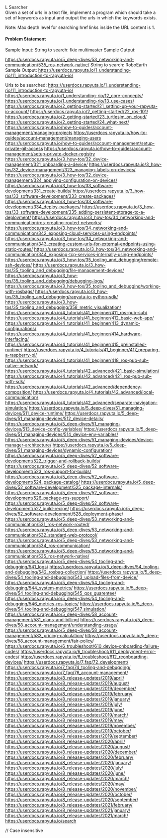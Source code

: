 L Searcher 	
Given a set of urls in a text file, implement a program which should take a set of keywords as input and output the urls in which the keywords exists. 

Note: Max depth level for searching href links inside the URL content is 1.

#### Problem Statement
Sample Input:
String to search: fkie multimaster
Sample Output:

https://userdocs.rapyuta.io/5_deep-dives/53_networking-and-communication/535_ros-network-native/
String to search: RoboEarth
Sample Output:
https://userdocs.rapyuta.io/1_understanding-rio/11_introduction-to-rapyuta-io/




Urls to be searched:
https://userdocs.rapyuta.io/1_understanding-rio/11_introduction-to-rapyuta-io/
https://userdocs.rapyuta.io/1_understanding-rio/12_core-concepts/
https://userdocs.rapyuta.io/1_understanding-rio/13_use-cases/
https://userdocs.rapyuta.io/2_getting-started/21_setting-up-your-rapyuta-io-account/
https://userdocs.rapyuta.io/2_getting-started/22_ros-101/
https://userdocs.rapyuta.io/2_getting-started/23_turtlesim_on_cloud/
https://userdocs.rapyuta.io/2_getting-started/24_what-next/
https://userdocs.rapyuta.io/how-to-guides/account-management/managing-projects
https://userdocs.rapyuta.io/how-to-guides/account-management/managing-users
https://userdocs.rapyuta.io/how-to-guides/account-management/setup-private-git-access
https://userdocs.rapyuta.io/how-to-guides/account-management/setup-private-docker-registry
https://userdocs.rapyuta.io/3_how-tos/32_device-management/321_onboarding-a-device/
https://userdocs.rapyuta.io/3_how-tos/32_device-management/323_managing-labels-on-devices/
https://userdocs.rapyuta.io/3_how-tos/32_device-management/324_applying-configuration-on-devices/
https://userdocs.rapyuta.io/3_how-tos/33_software-development/331_create-builds/
https://userdocs.rapyuta.io/3_how-tos/33_software-development/333_create-packages/
https://userdocs.rapyuta.io/3_how-tos/33_software-development/334_deploy-packages/
https://userdocs.rapyuta.io/3_how-tos/33_software-development/335_adding-persistent-storage-to-a-deployment/
https://userdocs.rapyuta.io/3_how-tos/34_networking-and-communication/ros-creating-routed-networks/
https://userdocs.rapyuta.io/3_how-tos/34_networking-and-communication/342_exposing-cloud-services-using-endpoints/
https://userdocs.rapyuta.io/3_how-tos/34_networking-and-communication/343_creating-custom-urls-for-external-endpoints-using-static-routes/
https://userdocs.rapyuta.io/3_how-tos/34_networking-and-communication/344_exposing-tcp-services-internally-using-endpoints/
https://userdocs.rapyuta.io/3_how-tos/35_tooling_and_debugging/remote-ssh-devices/
https://userdocs.rapyuta.io/3_how-tos/35_tooling_and_debugging/file-management-devices/
https://userdocs.rapyuta.io/3_how-tos/35_tooling_and_debugging/debugging-logs/
https://userdocs.rapyuta.io/3_how-tos/35_tooling_and_debugging/working-with-rosbags/
https://userdocs.rapyuta.io/3_how-tos/35_tooling_and_debugging/rapyuta-io-python-sdk/
https://userdocs.rapyuta.io/3_how-tos/35_tooling_and_debugging/358_metric_visualization/
https://userdocs.rapyuta.io/4_tutorials/41_beginner/411_ros-pub-sub/
https://userdocs.rapyuta.io/4_tutorials/41_beginner/412_basic-web-app/
https://userdocs.rapyuta.io/4_tutorials/41_beginner/413_dynamic-configurations/
https://userdocs.rapyuta.io/4_tutorials/41_beginner/414_hardware-interfacing/
https://userdocs.rapyuta.io/4_tutorials/41_beginner/415_preinstalled-runtime/
https://userdocs.rapyuta.io/4_tutorials/41_beginner/417_preparing-a-raspberry-pi/
https://userdocs.rapyuta.io/4_tutorials/41_beginner/418_ros-pub-sub-native-network/
https://userdocs.rapyuta.io/4_tutorials/42_advanced/421_basic-simulation/
https://userdocs.rapyuta.io/4_tutorials/42_advanced/421_ros-pub-sub-with-sdk/
https://userdocs.rapyuta.io/4_tutorials/42_advanced/dependency-composition/
https://userdocs.rapyuta.io/4_tutorials/42_advanced/local-communication/
https://userdocs.rapyuta.io/4_tutorials/42_advanced/separate-navigation-simulation/
https://userdocs.rapyuta.io/5_deep-dives/51_managing-devices/511_device-runtime/
https://userdocs.rapyuta.io/5_deep-dives/51_managing-devices/512_device-details/
https://userdocs.rapyuta.io/5_deep-dives/51_managing-devices/513_device-config-variables/
https://userdocs.rapyuta.io/5_deep-dives/51_managing-devices/514_device-env-variables/
https://userdocs.rapyuta.io/5_deep-dives/51_managing-devices/device-manager-architecture/
https://userdocs.rapyuta.io/5_deep-dives/51_managing-devices/dynamic-configuration/
https://userdocs.rapyuta.io/5_deep-dives/52_software-development/522_trigger-and-rollback-builds/
https://userdocs.rapyuta.io/5_deep-dives/52_software-development/523_ros-support-for-builds/
https://userdocs.rapyuta.io/5_deep-dives/52_software-development/524_package-catalog/
https://userdocs.rapyuta.io/5_deep-dives/52_software-development/525_package-internals/
https://userdocs.rapyuta.io/5_deep-dives/52_software-development/526_package-ros-support/
https://userdocs.rapyuta.io/5_deep-dives/52_software-development/527_build-recipe/
https://userdocs.rapyuta.io/5_deep-dives/52_software-development/528_deployment-phase/
https://userdocs.rapyuta.io/5_deep-dives/53_networking-and-communication/531_ros-network-routed/
https://userdocs.rapyuta.io/5_deep-dives/53_networking-and-communication/532_standard-web-protocol/
https://userdocs.rapyuta.io/5_deep-dives/53_networking-and-communication/534_ros-communication/
https://userdocs.rapyuta.io/5_deep-dives/53_networking-and-communication/535_ros-network-native/
https://userdocs.rapyuta.io/5_deep-dives/54_tooling-and-debugging/541_logs/
https://userdocs.rapyuta.io/5_deep-dives/54_tooling-and-debugging/542_rosbag-collection/
https://userdocs.rapyuta.io/5_deep-dives/54_tooling-and-debugging/543_upload-files-from-device/
https://userdocs.rapyuta.io/5_deep-dives/54_tooling-and-debugging/544_system-metrics/
https://userdocs.rapyuta.io/5_deep-dives/54_tooling-and-debugging/545_qos_guarentee/
https://userdocs.rapyuta.io/5_deep-dives/54_tooling-and-debugging/546_metrics-ros-topics/
https://userdocs.rapyuta.io/5_deep-dives/54_tooling-and-debugging/547_simulation/
https://userdocs.rapyuta.io/5_deep-dives/58_account-management/581_plans-and-billing/
https://userdocs.rapyuta.io/5_deep-dives/58_account-management/understanding-usage/
https://userdocs.rapyuta.io/5_deep-dives/58_account-management/583_pricing-calculation/
https://userdocs.rapyuta.io/5_deep-dives/58_account-management/fair-policy/
https://userdocs.rapyuta.io/6_troubleshoot/610_device-onboarding-failure-codes/
https://userdocs.rapyuta.io/6_troubleshoot/611_deployment-error-codes/
https://userdocs.rapyuta.io/6_troubleshoot/612_reonboarding-devices/
https://userdocs.rapyuta.io/7_faq/72_development/
https://userdocs.rapyuta.io/7_faq/74_tooling-and-debugging/
https://userdocs.rapyuta.io/7_faq/76_account-management/
https://userdocs.rapyuta.io/8_release-updates/2019/april/
https://userdocs.rapyuta.io/8_release-updates/2019/august/
https://userdocs.rapyuta.io/8_release-updates/2019/december/
https://userdocs.rapyuta.io/8_release-updates/2019/february/
https://userdocs.rapyuta.io/8_release-updates/2019/january/
https://userdocs.rapyuta.io/8_release-updates/2019/july/
https://userdocs.rapyuta.io/8_release-updates/2019/june/
https://userdocs.rapyuta.io/8_release-updates/2019/march/
https://userdocs.rapyuta.io/8_release-updates/2019/may/
https://userdocs.rapyuta.io/8_release-updates/2019/november/
https://userdocs.rapyuta.io/8_release-updates/2019/october/
https://userdocs.rapyuta.io/8_release-updates/2019/september/
https://userdocs.rapyuta.io/8_release-updates/2020/april/
https://userdocs.rapyuta.io/8_release-updates/2020/august/
https://userdocs.rapyuta.io/8_release-updates/2020/december/
https://userdocs.rapyuta.io/8_release-updates/2020/february/
https://userdocs.rapyuta.io/8_release-updates/2020/january/
https://userdocs.rapyuta.io/8_release-updates/2020/july/
https://userdocs.rapyuta.io/8_release-updates/2020/june/
https://userdocs.rapyuta.io/8_release-updates/2020/march/
https://userdocs.rapyuta.io/8_release-updates/2020/may/
https://userdocs.rapyuta.io/8_release-updates/2020/november/
https://userdocs.rapyuta.io/8_release-updates/2020/october/
https://userdocs.rapyuta.io/8_release-updates/2020/september/
https://userdocs.rapyuta.io/8_release-updates/2021/february/
https://userdocs.rapyuta.io/8_release-updates/2021/january/
https://userdocs.rapyuta.io/8_release-updates/2021/march/
https://userdocs.rapyuta.io/search




//
Case insensitive
